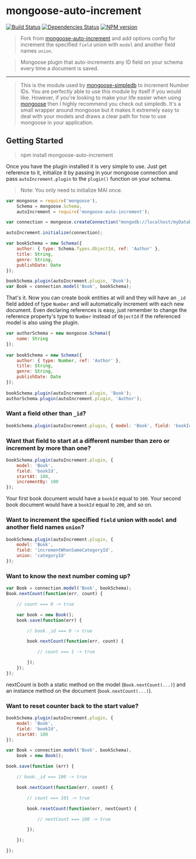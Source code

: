# mongoose-auto-increment

[![Build Status](https://travis-ci.org/codetunnel/mongoose-auto-increment.png?branch=master)](https://travis-ci.org/codetunnel/mongoose-auto-increment)
[![Dependencies Status](https://gemnasium.com/codetunnel/mongoose-auto-increment.png)](https://gemnasium.com/codetunnel/mongoose-auto-increment)
[![NPM version](https://badge.fury.io/js/mongoose-auto-increment.png)](http://badge.fury.io/js/mongoose-auto-increment)

> Fork from [mongoose-auto-increment](https://github.com/chevex-archived/mongoose-auto-increment) and add options config for increment the specified `field` union with `model` and another field names `union`.

> Mongoose plugin that auto-increments any ID field on your schema every time a document is saved.

---

> This is the module used by [mongoose-simpledb](https://github.com/codetunnel/mongoose-simpledb) to increment Number IDs. You are perfectly able to use this module by itself if you would like. However, if you're looking to make your life easier when using [mongoose](http://mongoosejs.com/) then I highly recommend you check out simpledb. It's a small wrapper around mongoose but it makes it extremely easy to deal with your models and draws a clear path for how to use mongoose in your application.

## Getting Started

> npm install mongoose-auto-increment

Once you have the plugin installed it is very simple to use. Just get reference to it, initialize it by passing in your
mongoose connection and pass `autoIncrement.plugin` to the `plugin()` function on your schema.

> Note: You only need to initialize MAI once.

````js
var mongoose = require('mongoose'),
    Schema = mongoose.Schema,
    autoIncrement = require('mongoose-auto-increment');

var connection = mongoose.createConnection("mongodb://localhost/myDatabase");

autoIncrement.initialize(connection);

var bookSchema = new Schema({
    author: { type: Schema.Types.ObjectId, ref: 'Author' },
    title: String,
    genre: String,
    publishDate: Date
});

bookSchema.plugin(autoIncrement.plugin, 'Book');
var Book = connection.model('Book', bookSchema);
````

That's it. Now you can create book entities at will and they will have an `_id` field added of type `Number` and will automatically increment with each new document. Even declaring references is easy, just remember to change the reference property's type to `Number` instead of `ObjectId` if the referenced model is also using the plugin.

````js
var authorSchema = new mongoose.Schema({
    name: String
});
    
var bookSchema = new Schema({
    author: { type: Number, ref: 'Author' },
    title: String,
    genre: String,
    publishDate: Date
});
    
bookSchema.plugin(autoIncrement.plugin, 'Book');
authorSchema.plugin(autoIncrement.plugin, 'Author');
````

### Want a field other than `_id`?

````js
bookSchema.plugin(autoIncrement.plugin, { model: 'Book', field: 'bookId' });
````

### Want that field to start at a different number than zero or increment by more than one?

````js
bookSchema.plugin(autoIncrement.plugin, {
    model: 'Book',
    field: 'bookId',
    startAt: 100,
    incrementBy: 100
});
````

Your first book document would have a `bookId` equal to `100`. Your second book document would have a `bookId` equal to `200`, and so on.

### Want to increment the specified `field` union with `model` and another field names `union`?

````js
bookSchema.plugin(autoIncrement.plugin, {
    model: 'Book',
    field: 'incrementWhenSameCategoryId',
    union: 'categoryId'
});
````

### Want to know the next number coming up?

````js
var Book = connection.model('Book', bookSchema);
Book.nextCount(function(err, count) {

    // count === 0 -> true

    var book = new Book();
    book.save(function(err) {

        // book._id === 0 -> true

        book.nextCount(function(err, count) {

            // count === 1 -> true

        });
    });
});
````

nextCount is both a static method on the model (`Book.nextCount(...)`) and an instance method on the document (`book.nextCount(...)`).

### Want to reset counter back to the start value?

````js
bookSchema.plugin(autoIncrement.plugin, {
    model: 'Book',
    field: 'bookId',
    startAt: 100
});

var Book = connection.model('Book', bookSchema),
    book = new Book();

book.save(function (err) {

    // book._id === 100 -> true

    book.nextCount(function(err, count) {

        // count === 101 -> true

        book.resetCount(function(err, nextCount) {

            // nextCount === 100 -> true

        });

    });

});
````
